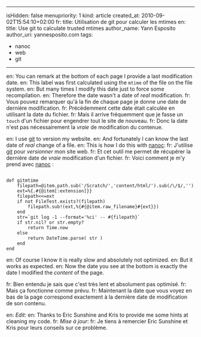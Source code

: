 -----
isHidden:       false
menupriority:   1
kind:           article
created_at:     2010-09-02T15:54:10+02:00
fr: title: Utilisation de git pour calculer les mtimes
en: title: Use git to calculate trusted mtimes
author_name: Yann Esposito
author_uri: yannesposito.com
tags:
  - nanoc
  - web
  - git
-----

en: You can remark at the bottom of each page I provide a last modification date.
en: This label was first calculated using the `mtime` of the file on the file system.
en: But many times I modify this date just to force some recompilation. 
en: Therefore the date wasn't a date of _real_ modification.
fr: Vous pouvez remarquer qu'à la fin de chaque page je donne une date de dernière modification.
fr: Précédemment cette date était calculée en utilisant la date du fichier.
fr: Mais il arrive fréquemment que je fasse un `touch` d'un fichier pour engendrer tout le site de nouveau.
fr: Donc la date n'est pas nécessairement la _vraie_ de modification du contenue.

en: I use [git](http://git-scm.org) to version my website.
en: And fortunately I can know the last date of _real_ change of a file.
en: This is how I do this with [nanoc](http://nanoc.stoneship.org):
fr: J'utilise [git](http://git-scm.org) pour _versionner_ mon site web.
fr: Et cet outil me permet de récupérer la dernière date de _vraie_ modification d'un fichier.
fr: Voici comment je m'y prend avec [nanoc](http://nanoc.stoneship.org) :

<code class="ruby" file="gitmtime.rb">
def gitmtime
    filepath=@item.path.sub('/Scratch/','content/html/').sub(/\/$/,'')
    ext=%{.#{@item[:extension]}}
    filepath<<=ext
    if not FileTest.exists?(filepath)
        filepath.sub!(ext,%{#{@item.raw_filename}#{ext}})
    end
    str=`git log -1 --format='%ci' -- #{filepath}`
    if str.nil? or str.empty?
        return Time.now
    else
        return DateTime.parse( str )
    end
end
</code>

en: Of course I know it is really slow and absolutely not optimized.
en: But it works as expected.
en: Now the date you see at the bottom is exactly the date I modified the _content_ of the page.

fr: Bien entendu je sais que c'est très lent et absolument pas optimisé.
fr: Mais ça fonctionne comme prévu.
fr: Maintenant la date que vous voyez en bas de la page correspond exactement à la dernière date de modification de son contenu.

en: _Edit_:
en: Thanks to Eric Sunshine and Kris to provide me some hints at cleaning my code.
fr: _Mise à jour_:
fr: Je tiens à remercier Eric Sunshine et Kris pour leurs conseils sur ce problème.
